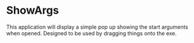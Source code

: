 # ShowArgs
This application will display a simple pop up showing the start arguments when opened.
Designed to be used by dragging things onto the exe.
